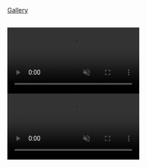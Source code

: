 <p><a href="http://kangaroo3d.com/gallery">Gallery</a></p>
<br/>

<video src="https://github.com/Dan-Piker/Dan-Piker.github.io/blob/master/animations/gsva.mp4?raw=true" data-canonical-src="https://github.com/Dan-Piker/Dan-Piker.github.io/blob/master/animations/gsva.mp4?raw=true" controls="controls" loop muted="muted" class="d-block rounded-bottom-2 border-top width-fit" style="max-height:750px;">
</video>
<br/>

<video src="https://github.com/Dan-Piker/Dan-Piker.github.io/blob/master/animations/gysa.mp4?raw=true" data-canonical-src="https://github.com/Dan-Piker/Dan-Piker.github.io/blob/master/animations/gysa.mp4?raw=true" controls="controls" loop muted="muted" class="d-block rounded-bottom-2 border-top width-fit" style="max-height:750px;">
</video>
<br/>


